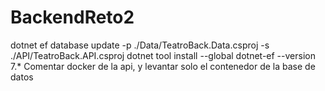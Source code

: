 # BackendReto2
dotnet ef database update  -p ./Data/TeatroBack.Data.csproj -s ./API/TeatroBack.API.csproj
dotnet tool install --global dotnet-ef --version 7.*
Comentar docker de la api, y levantar solo el contenedor de la base de datos